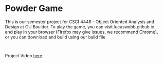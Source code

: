 # Powder Game

This is our semester project for CSCI 4448 - Object Oriented Analysis and Design
at CU Boulder. To play the game, you can visit lucaswebb.github.io and play in
your browser (Firefox may give issues, we recommend Chrome), or you can download
and build using our build file.

 

Project Video [here](<https://youtu.be/85spOkpEdMA>)
